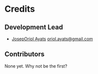# Credits

Development Lead
----------------
* [JosepOriol Ayats](https://github.com/cookiecutter.github_username) <oriol.ayats@gmail.com>

Contributors
------------

None yet. Why not be the first?

